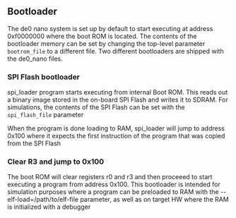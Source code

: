 Bootloader
----------

The de0 nano system is set up by default to start executing at address
0xf0000000 where the boot ROM is located. The contents of the bootloader memory
can be set by changing the top-level parameter `bootrom_file` to a different
file. Two different bootloaders are shipped with the de0_nano files.

### SPI Flash bootloader

spi_loader program  starts executing from internal Boot ROM. This reads out a
binary image stored in the on-board SPI Flash and writes it to SDRAM. For
simulations, the contents of the SPI Flash can be set with the `spi_flash_file`
parameter

When the program is done loading to RAM, spi_loader will jump to address 0x100
where it expects the first instruction of the program that was copied from the
SPI Flash

### Clear R3 and jump to 0x100

The boot ROM will clear registers r0 and r3 and then proceeed to start executing
a program from address 0x100. This bootloader is intended for simulation
purposes where a program can be preloaded to RAM with the
--elf-load=/path/to/elf-file parameter, as well as on target HW where the RAM is
initialized with a debugger
